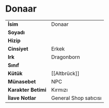 # Donaar   
|  |  |  
|---|---|  
| **İsim** | Donaar|  
| **Soyadı** | |  
| **Hizip** | |  
| **Cinsiyet** | Erkek|  
| **Irk** | Dragonborn|  
| **Sınıf** | |  
| **Kütük** | [[Altbrück]]|  
| **Münasebet** | NPC|  
| **Karakter Betimi** | Kırmızı|  
| **İlave Notlar** | General Shop satıcısı|  
